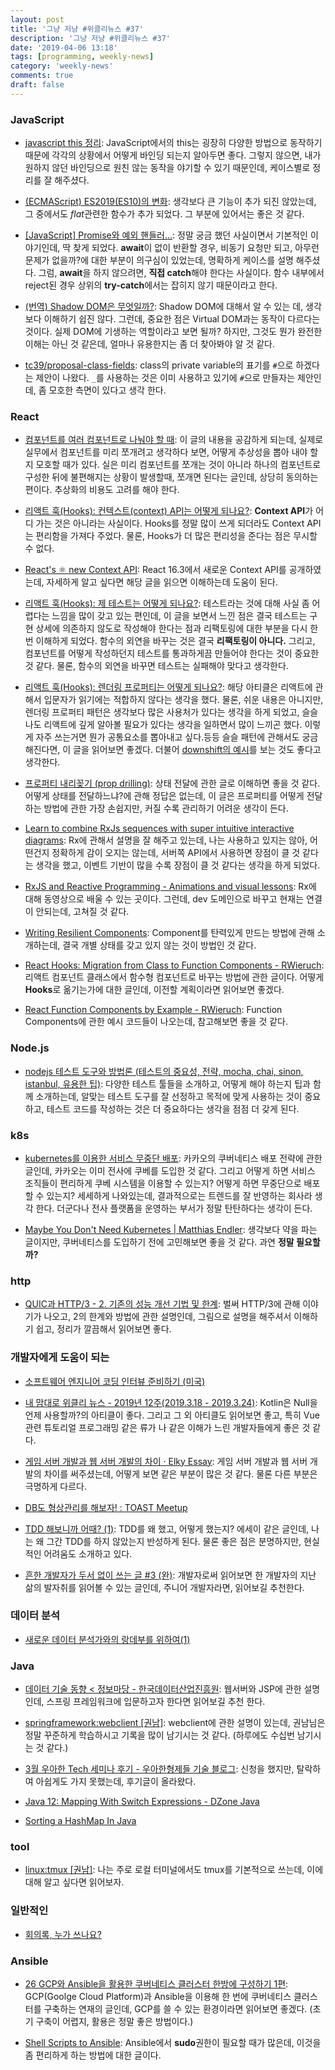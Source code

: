 ```yaml
---
layout: post
title: '그냥 저냥 #위클리뉴스 #37'
description: '그냥 저냥 #위클리뉴스 #37'
date: '2019-04-06 13:18'
tags: [programming, weekly-news]
category: 'weekly-news'
comments: true
draft: false
---
```


### JavaScript

- [javascript this 정리](https://lejewk.github.io/2019/03/20/javascript-this/?utm_source=gaerae.com&utm_campaign=%EA%B0%9C%EB%B0%9C%EC%9E%90%EC%8A%A4%EB%9F%BD%EB%8B%A4&utm_medium=social): JavaScript에서의 this는 굉장히 다양한 방법으로 동작하기 때문에 각각의 상황에서 어떻게 바인딩 되는지 알아두면 좋다. 그렇지 않으면, 내가 원하지 않던 바인딩으로 원친 않는 동작을 야기할 수 있기 때문인데, 케이스별로 정리를 잘 해주셨다.

- [(ECMAScript) ES2019(ES10)의 변화](https://www.zerocho.com/category/ECMAScript/post/5c909bfe5a8005001ffb3f14): 생각보다 큰 기능이 추가 되진 않았는데, 그 중에서도 *flat*관련한 함수가 추가 되었다. 그 부분에 있어서는 좋은 것 같다.

- [[JavaScript] Promise와 예외 핸들러...](https://namocom.tistory.com/652): 정말 궁금 했던 사실이면서 기본적인 이야기인데, 딱 찾게 되었다. **await**이 없이 반환할 경우, 비동기 요청만 되고, 아무런 문제가 없을까?에 대한 부분이 의구심이 있었는데, 명확하게 케이스를 설명 해주셨다. 그럼, **await**을 하지 않으려면, **직접 catch**해야 한다는 사실이다. 함수 내부에서 reject된 경우 상위의 **try-catch**에서는 잡히지 않기 때문이라고 한다.

- [(번역) Shadow DOM은 무엇일까?](https://wit.nts-corp.com/2019/03/27/5552): Shadow DOM에 대해서 알 수 있는 데, 생각보다 이해하기 쉽진 않다. 그런데, 중요한 점은 Virtual DOM과는 동작이 다르다는 것이다. 실제 DOM에 기생하는 역할이라고 보면 될까? 하지만, 그것도 뭔가 완전한 이해는 아닌 것 같은데, 얼마나 유용한지는 좀 더 찾아봐야 알 것 같다.

- [tc39/proposal-class-fields](https://github.com/tc39/proposal-class-fields/blob/master/PRIVATE_SYNTAX_FAQ.md): class의 private variable의 표기를 `#`으로 하겠다는 제안이 나왔다. `_`를 사용하는 것은 이미 사용하고 있기에 `#`으로 만들자는 제안인데, 좀 모호한 측면이 있다고 생각 한다.

### React

- [컴포넌트를 여러 컴포넌트로 나눠야 할 때](https://edykim.com/ko/post/when-to-break-up-a-component-into-multiple-components/): 이 글의 내용을 공감하게 되는데, 실제로 실무에서 컴포넌트를 미리 쪼개려고 생각하다 보면, 어떻게 추상성을 뽑아 내야 할지 모호할 때가 있다. 실은 미리 컴포넌트를 쪼개는 것이 아니라 하나의 컴포넌트로 구성한 뒤에 불편해지는 상황이 발생할때, 쪼개면 된다는 글인데, 상당히 동의하는 편이다. 추상화의 비용도 고려를 해야 한다.

- [리액트 훅(Hooks): 컨텍스트(context) API는 어떻게 되나요?](https://edykim.com/ko/post/react-hooks-whats-going-to-happen-to-react-context/): **Context API**가 어디 가는 것은 아니라는 사실이다. Hooks를 정말 많이 쓰게 되더라도 Context API는 편리함을 가져다 주었다. 물론, Hooks가 더 많은 편리성을 준다는 점은 무시할 수 없다.

- [React's ⚛️ new Context API](https://kentcdodds.com/blog/reacts-new-context-api): React 16.3에서 새로운 Context API를 공개하였는데, 자세하게 알고 싶다면 해당 글을 읽으면 이해하는데 도움이 된다.

- [리액트 훅(Hooks): 제 테스트는 어떻게 되나요?](https://edykim.com/ko/post/react-hooks-whats-going-to-happen-to-my-tests/): 테스트라는 것에 대해 사실 좀 어렵다는 느낌을 많이 갖고 있는 편인데, 이 글을 보면서 느낀 점은 결국 테스트는 구현 상세에 의존하지 않도로 작성해야 한다는 점과 리팩토링에 대한 부분을 다시 한 번 이해하게 되었다. 함수의 외연을 바꾸는 것은 결국 **리팩토링이 아니다.** 그리고, 컴포넌트를 어떻게 작성하던지 테스트를 통과하게끔 만들어야 한다는 것이 중요한 것 같다. 물론, 함수의 외연을 바꾸면 테스트는 실패해야 맞다고 생각한다.

- [리액트 훅(Hooks): 렌더링 프로퍼티는 어떻게 되나요?](https://edykim.com/ko/post/react-hooks-whats-going-to-happen-to-render-props/): 해당 아티클은 리액트에 관해서 입문자가 읽기에는 적합하지 않다는 생각을 했다. 물론, 쉬운 내용은 아니지만, 렌더링 프로퍼티 패턴은 생각보다 많은 사용처가 있다는 생각을 하게 되었고, 슬슬 나도 리액트에 깊게 알아볼 필요가 있다는 생각을 일하면서 많이 느끼곤 했다. 이렇게 자주 쓰는거면 뭔가 공통요소를 뽑아내고 싶다.등등 슬슬 패턴에 관해서도 궁금해진다면, 이 글을 읽어보면 좋겠다. 더불어 [downshift의 예시](https://github.com/downshift-js/downshift/blob/9b3467dce2be59832765277570857de5679d8392/stories/examples/windowing-with-react-virtualized.js)를 보는 것도 좋다고 생각한다.

- [프로퍼티 내리꽂기 (prop drilling)](https://edykim.com/ko/post/prop-drilling/): 상태 전달에 관한 글로 이해하면 좋을 것 같다. 어떻게 상태를 전달하느냐?에 관해 정답은 없는데, 이 글은 프로퍼티를 어떻게 전달하는 방법에 관한 가장 손쉽지만, 커질 수록 관리하기 어려운 생각이 든다.

* [Learn to combine RxJs sequences with super intuitive interactive diagrams](https://blog.angularindepth.com/learn-to-combine-rxjs-sequences-with-super-intuitive-interactive-diagrams-20fce8e6511): Rx에 관해서 설명을 잘 해주고 있는데, 나는 사용하고 있지는 않아, 어떤건지 정확하게 감이 오지는 않는데, 서버쪽 API에서 사용하면 장점이 클 것 같다는 생각을 했고, 이벤트 기반이 많을 수록 장점이 클 것 같다는 생각을 하게 되었다.

* [RxJS and Reactive Programming - Animations and visual lessons](https://reactive.how/): Rx에 대해 동영상으로 배울 수 있는 곳이다. 그런데, dev 도메인으로 바꾸고 현재는 연결이 안되는데, 고쳐질 것 같다.

* [Writing Resilient Components](https://overreacted.io/writing-resilient-components/): Component를 탄력있게 만드는 방법에 관해 소개하는데, 결국 개별 상태를 갖고 있지 않는 것이 방법인 것 같다.

* [React Hooks: Migration from Class to Function Components - RWieruch](https://www.robinwieruch.de/react-hooks-migration/): 리액트 컴포넌트 클래스에서 함수형 컴포넌트로 바꾸는 방법에 관한 글이다. 어떻게 **Hooks**로 옮기는가에 대한 글인데, 이전할 계획이라면 읽어보면 좋겠다.

* [React Function Components by Example - RWieruch](https://www.robinwieruch.de/react-function-component/): Function Components에 관한 예시 코드들이 나오는데, 참고해보면 좋을 것 같다.

### Node.js

- [nodejs 테스트 도구와 방법론 (테스트의 중요성, 전략, mocha, chai, sinon, istanbul, 유용한 팁)](https://sjh836.tistory.com/174): 다양한 테스트 툴들을 소개하고, 어떻게 해야 하는지 팁과 함께 소개하는데, 알맞는 테스트 도구를 잘 선정하고 목적에 맞게 사용하는 것이 중요하고, 테스트 코드를 작성하는 것은 더 중요하다는 생각을 점점 더 갖게 된다.

### k8s

- [kubernetes를 이용한 서비스 무중단 배포](http://tech.kakao.com/2018/12/24/kubernetes-deploy/): 카카오의 쿠버네티스 배포 전략에 관한 글인데, 카카오는 이미 전사에 쿠베를 도입한 것 같다. 그리고 어떻게 하면 서비스 조직들이 편리하게 쿠베 시스템을 이용할 수 있는지? 어떻게 하면 무중단으로 배포 할 수 있는지? 세세하게 나와있는데, 결과적으로는 트렌드를 잘 반영하는 회사라 생각 한다. 더군다나 전사 플랫폼을 운영하는 부서가 정말 탄탄하다는 생각이 든다.

- [Maybe You Don't Need Kubernetes | Matthias Endler](https://matthias-endler.de/2019/maybe-you-dont-need-kubernetes/): 생각보다 약을 파는 글이지만, 쿠버네티스를 도입하기 전에 고민해보면 좋을 것 같다. 과연 **정말 필요할까?**

### http

- [QUIC과 HTTP/3 - 2. 기존의 성능 개선 기법 및 한계](https://www.saturnsoft.net/network/2019/03/26/quic-http3-2/): 벌써 HTTP/3에 관해 이야기가 나오고, 2의 한계와 방법에 관한 설명인데, 그림으로 설명을 해주셔서 이해하기 쉽고, 정리가 깔끔해서 읽어보면 좋다.

### 개발자에게 도움이 되는

- [소프트웨어 엔지니어 코딩 인터뷰 준비하기 (미국)](https://imasoftwareengineer.tistory.com/66)

- [내 맘대로 위클리 뉴스 - 2019년 12주(2019.3.18 - 2019.3.24)](https://www.sangkon.com/2019/03/25/sigamdream_weekly_2019_12/): Kotlin은 Null을 언제 사용할까?의 아티클이 좋다. 그리고 그 외 아티클도 읽어보면 좋고, 특히 Vue관련 튜토리얼 프로그래밍 같은 류가 나 같은 이해가 느린 개발자들에게 좋은 것 같다.

- [게임 서버 개발과 웹 서버 개발의 차이 · Elky Essay](https://elky84.github.io/2019/03/17/game_server_develop_difference_web_server_develop/): 게임 서버 개발과 웹 서버 개발의 차이를 써주셨는데, 어떻게 보면 같은 부분이 많은 것 같다. 물론 다른 부분은 극명하게 다르다.

- [DB도 형상관리를 해보자! : TOAST Meetup](https://meetup.toast.com/posts/173)

- [TDD 해보니까 어때? (1)](https://sehun-kim.github.io/sehun/tdd-paircoding1/): TDD를 왜 했고, 어떻게 했는지? 에세이 같은 글인데, 나는 왜 그간 TDD를 하지 않았는지 반성하게 된다. 물론 좋은 점은 분명하지만, 현실적인 어려움도 소개하고 있다.

- [흔한 개발자가 두서 없이 쓰는 글 #3 (완)](https://luckyyowu.tistory.com/396): 개발자로써 읽어보면 한 개발자의 지난 삶의 발자취를 읽어볼 수 있는 글인데, 주니어 개발자라면, 읽어보길 추천한다.

### 데이터 분석

- [새로운 데이터 분석가와의 랑데부를 위하여(1)](https://cojette.github.io/rendezvous1/)

### Java

- [데이터 기술 동향 < 정보마당 - 한국데이터산업진흥원](https://www.kdata.or.kr/info/info_04_view.html?field=&keyword=&type=techreport&page=18&dbnum=183776&mode=detail&type=techreport): 웹서버와 JSP에 관한 설명인데, 스프링 프레임워크에 입문하고자 한다면 읽어보길 추천 한다.

- [springframework:webclient [권남]](http://kwonnam.pe.kr/wiki/springframework/webclient): webclient에 관한 설명이 있는데, 권남님은 정말 꾸준하게 학습하시고 기록을 많이 남기시는 것 같다. (하루에도 수십번 남기시는 것 같다.)

- [3월 우아한 Tech 세미나 후기 - 우아한형제들 기술 블로그](http://woowabros.github.io/experience/2019/03/18/tech-toby-reactive.html): 신청을 했지만, 탈락하여 아쉽게도 가지 못했는데, 후기글이 올라왔다.

- [Java 12: Mapping With Switch Expressions - DZone Java](https://dzone.com/articles/java-12-mapping-with-switch-expressions-1?utm_medium=feed&utm_source=feedpress.me&utm_campaign=Feed:%20dzone%2Fjava)

- [Sorting a HashMap In Java](https://www.javacodegeeks.com/2019/03/sorting-hashmap-java.html)

### tool

- [linux:tmux [권남]](http://kwonnam.pe.kr/wiki/linux/tmux): 나는 주로 로컬 터미널에서도 tmux를 기본적으로 쓰는데, 이에 대해 알고 싶다면 읽어보자.

### 일반적인

- [회의록, 누가 쓰나요?](https://ppss.kr/archives/190883)

### Ansible

- [26 GCP와 Ansible을 활용한 쿠버네티스 클러스터 한방에 구성하기 1편](https://zerobig-k8s.tistory.com/30?fbclid=IwAR0BTpWpAtGxmsyUScrAuNuTO5NaszolFB4J3FTYeJ3NsdkdGhAakccdn-M): GCP(Goolge Cloud Platform)과 Ansible을 이용해 한 번에 쿠버네티스 클러스터를 구축하는 연재의 글인데, GCP를 쓸 수 있는 환경이라면 읽어보면 좋겠다. (초기 구축이 어렵지, 활용은 정말 좋은 방법이다.)

- [Shell Scripts to Ansible](https://www.ansible.com/blog/shell-scripts-to-ansible?fbclid=IwAR1meNuKpx9RAgnTxBKmrBgxeuYLeSRYAMsNGj2TSzki7QNpReh6BMYyxcU): Ansible에서 **sudo**권한이 필요할 때가 많은데, 이것을 좀 편리하게 하는 방법에 대한 글이다.
